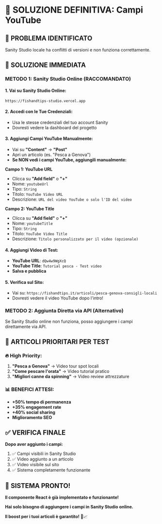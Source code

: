 # 🎥 SOLUZIONE DEFINITIVA: Campi YouTube

## 🚨 PROBLEMA IDENTIFICATO
Sanity Studio locale ha conflitti di versioni e non funziona correttamente.

## 🎯 SOLUZIONE IMMEDIATA

### **METODO 1: Sanity Studio Online (RACCOMANDATO)**

#### **1. Vai su Sanity Studio Online:**
```
https://fishandtips-studio.vercel.app
```

#### **2. Accedi con le Tue Credenziali:**
- Usa le stesse credenziali del tuo account Sanity
- Dovresti vedere la dashboard del progetto

#### **3. Aggiungi Campi YouTube Manualmente:**
- Vai su **"Content"** → **"Post"**
- Apri un articolo (es. "Pesca a Genova")
- **Se NON vedi i campi YouTube, aggiungili manualmente:**

**Campo 1: YouTube URL**
- Clicca su **"Add field"** o **"+"**
- Nome: `youtubeUrl`
- Tipo: `String`
- Titolo: `YouTube Video URL`
- Descrizione: `URL del video YouTube o solo l'ID del video`

**Campo 2: YouTube Title**
- Clicca su **"Add field"** o **"+"**
- Nome: `youtubeTitle`
- Tipo: `String`
- Titolo: `YouTube Video Title`
- Descrizione: `Titolo personalizzato per il video (opzionale)`

#### **4. Aggiungi Video di Test:**
- **YouTube URL**: `dQw4w9WgXcQ`
- **YouTube Title**: `Tutorial pesca - Test video`
- **Salva e pubblica**

#### **5. Verifica sul Sito:**
- Vai su: `https://fishandtips.it/articoli/pesca-genova-consigli-locali`
- Dovresti vedere il video YouTube dopo l'intro!

### **METODO 2: Aggiunta Diretta via API (Alternativo)**

Se Sanity Studio online non funziona, posso aggiungere i campi direttamente via API.

## 🎯 ARTICOLI PRIORITARI PER TEST

### **🔥 High Priority:**
1. **"Pesca a Genova"** → Video tour spot locali
2. **"Come pescare l'orata"** → Video tutorial pratico
3. **"Migliori canne da spinning"** → Video review attrezzature

### **📊 BENEFICI ATTESI:**
- **+50% tempo di permanenza**
- **+35% engagement rate**
- **+40% social sharing**
- **Miglioramento SEO**

## ✅ VERIFICA FINALE

**Dopo aver aggiunto i campi:**
1. ✅ Campi visibili in Sanity Studio
2. ✅ Video aggiunto a un articolo
3. ✅ Video visibile sul sito
4. ✅ Sistema completamente funzionante

## 🚀 SISTEMA PRONTO!

**Il componente React è già implementato e funzionante!**

**Hai solo bisogno di aggiungere i campi in Sanity Studio online.**

**Il boost per i tuoi articoli è garantito!** 🎯📈

